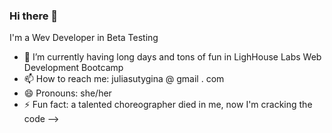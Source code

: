 ### Hi there 👋

I'm a Wev Developer in Beta Testing

- 🌱 I’m currently having long days and tons of fun in LighHouse Labs Web Development Bootcamp
- 📫 How to reach me: juliasutygina @ gmail . com
- 😄 Pronouns: she/her
- ⚡ Fun fact: a talented choreographer died in me, now I'm cracking the code
-->
